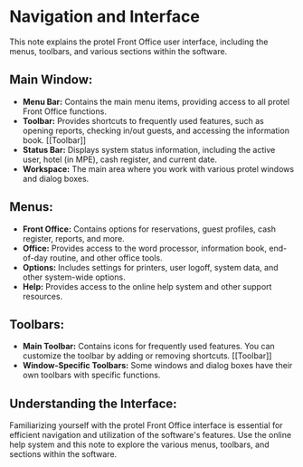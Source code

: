 # Navigation and Interface

This note explains the protel Front Office user interface, including the menus, toolbars, and various sections within the software. 

## Main Window:

* **Menu Bar:**  Contains the main menu items, providing access to all protel Front Office functions.
* **Toolbar:**  Provides shortcuts to frequently used features, such as opening reports, checking in/out guests, and accessing the information book. [[Toolbar]]
* **Status Bar:**  Displays system status information, including the active user, hotel (in MPE), cash register, and current date.
* **Workspace:**  The main area where you work with various protel windows and dialog boxes.

## Menus:

* **Front Office:**  Contains options for reservations, guest profiles, cash register, reports, and more.
* **Office:**  Provides access to the word processor, information book, end-of-day routine, and other office tools.
* **Options:**  Includes settings for printers, user logoff, system data, and other system-wide options.
* **Help:**  Provides access to the online help system and other support resources.

## Toolbars:

* **Main Toolbar:**  Contains icons for frequently used features. You can customize the toolbar by adding or removing shortcuts. [[Toolbar]]
* **Window-Specific Toolbars:**  Some windows and dialog boxes have their own toolbars with specific functions.

## Understanding the Interface:

Familiarizing yourself with the protel Front Office interface is essential for efficient navigation and utilization of the software's features. Use the online help system and this note to explore the various menus, toolbars, and sections within the software.